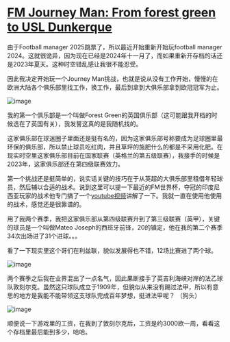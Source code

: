 # [FM Journey Man: From forest green to USL Dunkerque](https://github.com/cufezhusy/cufezhusy.github.io/issues/12)

由于Football manager 2025跳票了，所以最近开始重新开始玩football manager 2024。这就很诡异，因为现在已经是2024年十一月了，而如果重新开存档的话还是2023年夏天。这种时空错乱感让我很不能忍受。

因此我决定开始玩一个Journey Man挑战，也就是说从没有工作开始，慢慢的在欧洲大陆各个俱乐部里找工作，换工作，最后到拿到大俱乐部拿到欧冠冠军为止。

![image](https://github.com/user-attachments/assets/23acd234-aa38-4e5e-804b-035d10fcc39a)

我的第一个俱乐部是一个叫做Forest Green的英国俱乐部（这可能跟我开档的时候选在了英国有关），我发誓这真的是我随机找的。

这家俱乐部在球迷圈子里面还是挺有名的，因为这家俱乐部号称要成为足球圈里最环保的俱乐部，所以禁止球员吃红肉，并且草坪的施肥什么的都是不采用化肥。在现实时空里这家俱乐部目前在国家联赛（英格兰的第五级联赛），我接手的时候是2023年，这家俱乐部还在第四级联赛效力。

第一个挑战还是挺简单的，说实话关键的技巧在于从英超的大俱乐部里租借年轻球员，然后辅以合适的战术。说到这里可以提一下最近的FM世界杯，夺冠的印度尼西亚玩家的战术他专门搞了一个[youtube视频](https://www.youtube.com/watch?v=iQebnrOMS9w)讲解了一下。我就一直在使用他使用的战术，感觉还是很靠谱的。

用了我两个赛季，我把这家俱乐部从第四级联赛升到了第三级联赛（英甲），关键的球员是一个叫做Mateo Joseph的西班牙前锋，20的镇定，他在我的第二个赛季34次出场进了31个进球。。。

看了一下现实里这个哥们在利兹联，貌似发展得也不错，12场比赛进了两个球。

![image](https://github.com/user-attachments/assets/baf930e3-0360-4c40-a53d-966477c8d33d)

两个赛季之后我在业界混出了一点名气，因此果断接手了英吉利海峡对岸的法乙球队敦刻尔克。虽然这只球队成立于1909年，但貌似从来没有踢过法甲，所以有意思的地方是我能不能带领这支球队完成百年梦想，挺进法甲呢？ （狗头）

![image](https://github.com/user-attachments/assets/74cd9e7f-78aa-444c-9ff7-6642198dfeb9)

顺便说一下游戏里的工资，在我到了敦刻尔克后，工资是约3000欧一周，看看这个存档里最后能到多少，哈哈。







